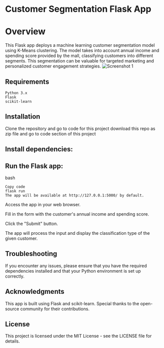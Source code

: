 # Customer Segmentation Flask App
# Overview

This Flask app deploys a machine learning customer segmentation model using K-Means clustering. The model takes into account annual income and spending score provided by the mall, classifying customers into different segments. This segmentation can be valuable for targeted marketing and personalized customer engagement strategies.
![Screenshot 1](https://github.com/kirubel23J/WebTriad/Flask-Projects/01.Customer-Segmentation-ML/screenshot/capture.png)
## Requirements
    Python 3.x
    Flask
    scikit-learn
## Installation
Clone the repository and go to code for this project
download this repo as zip file and go to code section of this project

## Install dependencies:

## Run the Flask app:

bash
```
Copy code
flask run
The app will be available at http://127.0.0.1:5000/ by default.
```
Access the app in your web browser.

Fill in the form with the customer's annual income and spending score.

Click the "Submit" button.

The app will process the input and display the classification type of the given customer.

## Troubleshooting
If you encounter any issues, please ensure that you have the required dependencies installed and that your Python environment is set up correctly.

## Acknowledgments
This app is built using Flask and scikit-learn. Special thanks to the open-source community for their contributions.

## License
This project is licensed under the MIT License - see the LICENSE file for details.
